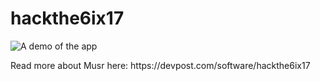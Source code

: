 # hackthe6ix17
<p align="center">
  
![A demo of the app](https://chongcurtis.com/photos/inner_musr.gif)

</p>
Read more about Musr here: https://devpost.com/software/hackthe6ix17

